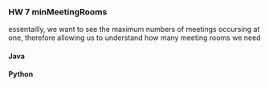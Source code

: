 ### HW 7 minMeetingRooms
essentailly, we want to see the maximum numbers of meetings occursing at one, therefore allowing us to understand how many meeting rooms we need

#### Java


#### Python